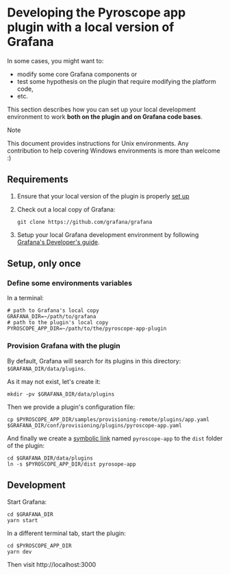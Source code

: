 # Developing the Pyroscope app plugin with a local version of Grafana

In some cases, you might want to:

- modify some core Grafana components or
- test some hypothesis on the plugin that require modifying the platform code,
- etc.

This section describes how you can set up your local development environment to work **both on the plugin and on Grafana code bases**.

> [!NOTE]
> This document provides instructions for Unix environments. Any contribution to help covering Windows environments is more than welcome :)

## Requirements

1. Ensure that your local version of the plugin is properly [set up](./CONTRIBUTING.md)
2. Check out a local copy of Grafana:
    ```shell
    git clone https://github.com/grafana/grafana
    ```

3. Setup your local Grafana development environment by following [Grafana's Developer's guide](https://github.com/grafana/grafana/blob/HEAD/contribute/developer-guide.md).

## Setup, only once

### Define some environments variables

In a terminal:

```shell
# path to Grafana's local copy
GRAFANA_DIR=~/path/to/grafana
# path to the plugin's local copy
PYROSCOPE_APP_DIR=~/path/to/the/pyroscope-app-plugin
```

### Provision Grafana with the plugin

By default, Grafana will search for its plugins in this directory:
`$GRAFANA_DIR/data/plugins`.

As it may not exist, let's create it:

```shell
mkdir -pv $GRAFANA_DIR/data/plugins
```

Then we provide a plugin's configuration file:

```shell
cp $PYROSCOPE_APP_DIR/samples/provisioning-remote/plugins/app.yaml $GRAFANA_DIR/conf/provisioning/plugins/pyroscope-app.yaml
```

And finally we create a [symbolic link](https://www.freecodecamp.org/news/symlink-tutorial-in-linux-how-to-create-and-remove-a-symbolic-link/) named `pyroscope-app` to the `dist` folder of the plugin:

```shell
cd $GRAFANA_DIR/data/plugins
ln -s $PYROSCOPE_APP_DIR/dist pyrosope-app
```

## Development

Start Grafana:

```shell
cd $GRAFANA_DIR
yarn start
```

In a different terminal tab, start the plugin:

```shell
cd $PYROSCOPE_APP_DIR
yarn dev
```

Then visit http://localhost:3000
